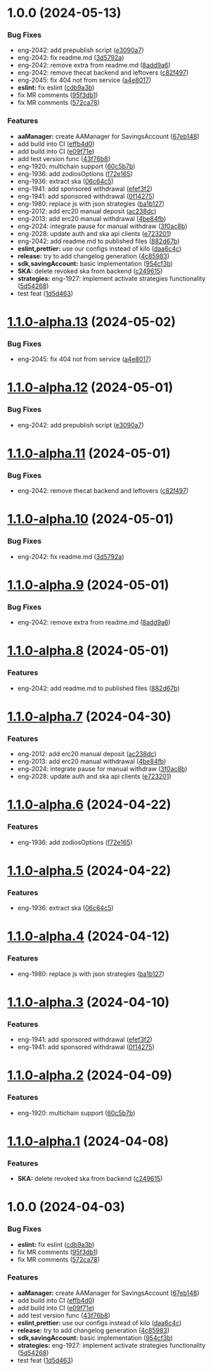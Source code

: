 # 1.0.0 (2024-05-13)

### Bug Fixes

- eng-2042: add prepublish script ([e3090a7](https://gitlab.com/wallchain/wallet/yield-sdk/commit/e3090a72f9f5f659249759d798be9954ff7d4e00))
- eng-2042: fix readme.md ([3d5792a](https://gitlab.com/wallchain/wallet/yield-sdk/commit/3d5792adf90143bf497518a7773e2889eb475ce4))
- eng-2042: remove extra from readme.md ([8add9a6](https://gitlab.com/wallchain/wallet/yield-sdk/commit/8add9a6e745b87ecb4765c1fd59c43613df425a7))
- eng-2042: remove thecat backend and leftovers ([c82f497](https://gitlab.com/wallchain/wallet/yield-sdk/commit/c82f497135166e3947b027347723af01d3a32b55))
- eng-2045: fix 404 not from service ([a4e8017](https://gitlab.com/wallchain/wallet/yield-sdk/commit/a4e801758fec3ce8d9b8f85a6cec1df9b93298b8))
- **eslint:** fix eslint ([cdb9a3b](https://gitlab.com/wallchain/wallet/yield-sdk/commit/cdb9a3b26f9ca645f944464cb65ab28816a5899e))
- fix MR comments ([95f3db1](https://gitlab.com/wallchain/wallet/yield-sdk/commit/95f3db112f3fdf43c95fd9544ee57b2dc7fdf593))
- fix MR comments ([572ca78](https://gitlab.com/wallchain/wallet/yield-sdk/commit/572ca78a8a290d1b120a3372893fb8b95f9da170))

### Features

- **aaManager:** create AAManager for SavingsAccount ([67eb148](https://gitlab.com/wallchain/wallet/yield-sdk/commit/67eb148b42790b2ef95f9e16f7fad18fa0cad533))
- add build into CI ([effb4d0](https://gitlab.com/wallchain/wallet/yield-sdk/commit/effb4d0a33866b8f626f8cf00cde27a761a22a17))
- add build into CI ([e09f71e](https://gitlab.com/wallchain/wallet/yield-sdk/commit/e09f71e2ba4654bc156345ba9367a24fafc8376c))
- add test version func ([43f76b8](https://gitlab.com/wallchain/wallet/yield-sdk/commit/43f76b85722fa2e9270b894f1e7066dbc27cb339))
- eng-1920: multichain support ([60c5b7b](https://gitlab.com/wallchain/wallet/yield-sdk/commit/60c5b7bab1779ef6f2427c46d71a6ae4085b27e9))
- eng-1936: add zodiosOptions ([f72e165](https://gitlab.com/wallchain/wallet/yield-sdk/commit/f72e1656147bc7f23d39b9b017e73a3eb408133b))
- eng-1936: extract ska ([06c64c5](https://gitlab.com/wallchain/wallet/yield-sdk/commit/06c64c5d9c2631af97d7f1c80e63f58c7eeec163))
- eng-1941: add sponsored withdrawal ([efef3f2](https://gitlab.com/wallchain/wallet/yield-sdk/commit/efef3f2baf1f7c3f7c338308eb8ef7d9a8590608))
- eng-1941: add sponsored withdrawal ([0f14275](https://gitlab.com/wallchain/wallet/yield-sdk/commit/0f14275b0d3be526e20944eae00d3e18e0530a77))
- eng-1980: replace js with json strategies ([ba1b127](https://gitlab.com/wallchain/wallet/yield-sdk/commit/ba1b1277b7c9a45dc6049c076e1c49246528fbb3))
- eng-2012: add erc20 manual deposit ([ac238dc](https://gitlab.com/wallchain/wallet/yield-sdk/commit/ac238dc60327d3ba8748f6093d9f493d91ff8f34))
- eng-2013: add erc20 manual withdrawal ([4be84fb](https://gitlab.com/wallchain/wallet/yield-sdk/commit/4be84fb26aa8a4af94818ff3c11502827cfdb817))
- eng-2024: integrate pause for manual withdraw ([3f0ac8b](https://gitlab.com/wallchain/wallet/yield-sdk/commit/3f0ac8b34b70c51870e71b49599913ae7afa7aaf))
- eng-2028: update auth and ska api clients ([e723201](https://gitlab.com/wallchain/wallet/yield-sdk/commit/e723201878bd6b3c774c118329703a65a41bb7a2))
- eng-2042: add readme.md to published files ([882d67b](https://gitlab.com/wallchain/wallet/yield-sdk/commit/882d67bf1ca98c01ebdbcdb8727efced4193aa7f))
- **eslint,prettier:** use our configs instead of kilo ([daa6c4c](https://gitlab.com/wallchain/wallet/yield-sdk/commit/daa6c4c98914592afb83ca7a2aacda75dd6e34d7))
- **release:** try to add changelog generation ([4c85983](https://gitlab.com/wallchain/wallet/yield-sdk/commit/4c85983a83534fdbffc0f5b863c040d30db6dff5))
- **sdk,savingAccount:** basic implementation ([954cf3b](https://gitlab.com/wallchain/wallet/yield-sdk/commit/954cf3ba637869b0ffedc09d9d38c3c4f0896504))
- **SKA:** delete revoked ska from backend ([c249615](https://gitlab.com/wallchain/wallet/yield-sdk/commit/c2496157686a32cccd9546c0d0e0bc55410b7f5a))
- **strategies:** eng-1927: implement activate strategies functionality ([5d54268](https://gitlab.com/wallchain/wallet/yield-sdk/commit/5d54268a46fb67ca3ac2e183a243288a0f05ca2f))
- test feat ([1d5d463](https://gitlab.com/wallchain/wallet/yield-sdk/commit/1d5d4631854486814aa1dffe1c5328d297fb6b57))

# [1.1.0-alpha.13](https://gitlab.com/wallchain/wallet/yield-sdk/compare/v1.1.0-alpha.12...v1.1.0-alpha.13) (2024-05-02)

### Bug Fixes

- eng-2045: fix 404 not from service ([a4e8017](https://gitlab.com/wallchain/wallet/yield-sdk/commit/a4e801758fec3ce8d9b8f85a6cec1df9b93298b8))

# [1.1.0-alpha.12](https://gitlab.com/wallchain/wallet/yield-sdk/compare/v1.1.0-alpha.11...v1.1.0-alpha.12) (2024-05-01)

### Bug Fixes

- eng-2042: add prepublish script ([e3090a7](https://gitlab.com/wallchain/wallet/yield-sdk/commit/e3090a72f9f5f659249759d798be9954ff7d4e00))

# [1.1.0-alpha.11](https://gitlab.com/wallchain/wallet/yield-sdk/compare/v1.1.0-alpha.10...v1.1.0-alpha.11) (2024-05-01)

### Bug Fixes

- eng-2042: remove thecat backend and leftovers ([c82f497](https://gitlab.com/wallchain/wallet/yield-sdk/commit/c82f497135166e3947b027347723af01d3a32b55))

# [1.1.0-alpha.10](https://gitlab.com/wallchain/wallet/yield-sdk/compare/v1.1.0-alpha.9...v1.1.0-alpha.10) (2024-05-01)

### Bug Fixes

- eng-2042: fix readme.md ([3d5792a](https://gitlab.com/wallchain/wallet/yield-sdk/commit/3d5792adf90143bf497518a7773e2889eb475ce4))

# [1.1.0-alpha.9](https://gitlab.com/wallchain/wallet/yield-sdk/compare/v1.1.0-alpha.8...v1.1.0-alpha.9) (2024-05-01)

### Bug Fixes

- eng-2042: remove extra from readme.md ([8add9a6](https://gitlab.com/wallchain/wallet/yield-sdk/commit/8add9a6e745b87ecb4765c1fd59c43613df425a7))

# [1.1.0-alpha.8](https://gitlab.com/wallchain/wallet/yield-sdk/compare/v1.1.0-alpha.7...v1.1.0-alpha.8) (2024-05-01)

### Features

- eng-2042: add readme.md to published files ([882d67b](https://gitlab.com/wallchain/wallet/yield-sdk/commit/882d67bf1ca98c01ebdbcdb8727efced4193aa7f))

# [1.1.0-alpha.7](https://gitlab.com/wallchain/wallet/yield-sdk/compare/v1.1.0-alpha.6...v1.1.0-alpha.7) (2024-04-30)

### Features

- eng-2012: add erc20 manual deposit ([ac238dc](https://gitlab.com/wallchain/wallet/yield-sdk/commit/ac238dc60327d3ba8748f6093d9f493d91ff8f34))
- eng-2013: add erc20 manual withdrawal ([4be84fb](https://gitlab.com/wallchain/wallet/yield-sdk/commit/4be84fb26aa8a4af94818ff3c11502827cfdb817))
- eng-2024: integrate pause for manual withdraw ([3f0ac8b](https://gitlab.com/wallchain/wallet/yield-sdk/commit/3f0ac8b34b70c51870e71b49599913ae7afa7aaf))
- eng-2028: update auth and ska api clients ([e723201](https://gitlab.com/wallchain/wallet/yield-sdk/commit/e723201878bd6b3c774c118329703a65a41bb7a2))

# [1.1.0-alpha.6](https://gitlab.com/wallchain/wallet/yield-sdk/compare/v1.1.0-alpha.5...v1.1.0-alpha.6) (2024-04-22)

### Features

- eng-1936: add zodiosOptions ([f72e165](https://gitlab.com/wallchain/wallet/yield-sdk/commit/f72e1656147bc7f23d39b9b017e73a3eb408133b))

# [1.1.0-alpha.5](https://gitlab.com/wallchain/wallet/yield-sdk/compare/v1.1.0-alpha.4...v1.1.0-alpha.5) (2024-04-22)

### Features

- eng-1936: extract ska ([06c64c5](https://gitlab.com/wallchain/wallet/yield-sdk/commit/06c64c5d9c2631af97d7f1c80e63f58c7eeec163))

# [1.1.0-alpha.4](https://gitlab.com/wallchain/wallet/yield-sdk/compare/v1.1.0-alpha.3...v1.1.0-alpha.4) (2024-04-12)

### Features

- eng-1980: replace js with json strategies ([ba1b127](https://gitlab.com/wallchain/wallet/yield-sdk/commit/ba1b1277b7c9a45dc6049c076e1c49246528fbb3))

# [1.1.0-alpha.3](https://gitlab.com/wallchain/wallet/yield-sdk/compare/v1.1.0-alpha.2...v1.1.0-alpha.3) (2024-04-10)

### Features

- eng-1941: add sponsored withdrawal ([efef3f2](https://gitlab.com/wallchain/wallet/yield-sdk/commit/efef3f2baf1f7c3f7c338308eb8ef7d9a8590608))
- eng-1941: add sponsored withdrawal ([0f14275](https://gitlab.com/wallchain/wallet/yield-sdk/commit/0f14275b0d3be526e20944eae00d3e18e0530a77))

# [1.1.0-alpha.2](https://gitlab.com/wallchain/wallet/yield-sdk/compare/v1.1.0-alpha.1...v1.1.0-alpha.2) (2024-04-09)

### Features

- eng-1920: multichain support ([60c5b7b](https://gitlab.com/wallchain/wallet/yield-sdk/commit/60c5b7bab1779ef6f2427c46d71a6ae4085b27e9))

# [1.1.0-alpha.1](https://gitlab.com/wallchain/wallet/yield-sdk/compare/v1.0.0...v1.1.0-alpha.1) (2024-04-08)

### Features

- **SKA:** delete revoked ska from backend ([c249615](https://gitlab.com/wallchain/wallet/yield-sdk/commit/c2496157686a32cccd9546c0d0e0bc55410b7f5a))

# 1.0.0 (2024-04-03)

### Bug Fixes

- **eslint:** fix eslint ([cdb9a3b](https://gitlab.com/wallchain/wallet/yield-sdk/commit/cdb9a3b26f9ca645f944464cb65ab28816a5899e))
- fix MR comments ([95f3db1](https://gitlab.com/wallchain/wallet/yield-sdk/commit/95f3db112f3fdf43c95fd9544ee57b2dc7fdf593))
- fix MR comments ([572ca78](https://gitlab.com/wallchain/wallet/yield-sdk/commit/572ca78a8a290d1b120a3372893fb8b95f9da170))

### Features

- **aaManager:** create AAManager for SavingsAccount ([67eb148](https://gitlab.com/wallchain/wallet/yield-sdk/commit/67eb148b42790b2ef95f9e16f7fad18fa0cad533))
- add build into CI ([effb4d0](https://gitlab.com/wallchain/wallet/yield-sdk/commit/effb4d0a33866b8f626f8cf00cde27a761a22a17))
- add build into CI ([e09f71e](https://gitlab.com/wallchain/wallet/yield-sdk/commit/e09f71e2ba4654bc156345ba9367a24fafc8376c))
- add test version func ([43f76b8](https://gitlab.com/wallchain/wallet/yield-sdk/commit/43f76b85722fa2e9270b894f1e7066dbc27cb339))
- **eslint,prettier:** use our configs instead of kilo ([daa6c4c](https://gitlab.com/wallchain/wallet/yield-sdk/commit/daa6c4c98914592afb83ca7a2aacda75dd6e34d7))
- **release:** try to add changelog generation ([4c85983](https://gitlab.com/wallchain/wallet/yield-sdk/commit/4c85983a83534fdbffc0f5b863c040d30db6dff5))
- **sdk,savingAccount:** basic implementation ([954cf3b](https://gitlab.com/wallchain/wallet/yield-sdk/commit/954cf3ba637869b0ffedc09d9d38c3c4f0896504))
- **strategies:** eng-1927: implement activate strategies functionality ([5d54268](https://gitlab.com/wallchain/wallet/yield-sdk/commit/5d54268a46fb67ca3ac2e183a243288a0f05ca2f))
- test feat ([1d5d463](https://gitlab.com/wallchain/wallet/yield-sdk/commit/1d5d4631854486814aa1dffe1c5328d297fb6b57))
